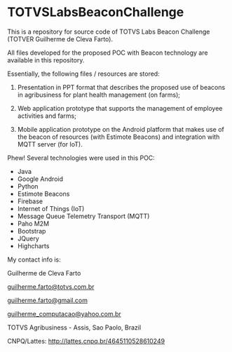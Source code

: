 # TOTVSLabsBeaconChallenge
This is a repository for source code of TOTVS Labs Beacon Challenge (TOTVER Guilherme de Cleva Farto).

All files developed for the proposed POC with Beacon technology are available in this repository.

Essentially, the following files / resources are stored:

1. Presentation in PPT format that describes the proposed use of beacons in agribusiness for plant health management (on farms);

2. Web application prototype that supports the management of employee activities and farms;

3. Mobile application prototype on the Android platform that makes use of the beacon of resources (with Estimote Beacons) and integration with MQTT server (for IoT).

Phew! Several technologies were used in this POC:

* Java
* Google Android
* Python
* Estimote Beacons
* Firebase
* Internet of Things (IoT)
* Message Queue Telemetry Transport (MQTT)
* Paho M2M
* Bootstrap
* JQuery
* Highcharts

My contact info is:

Guilherme de Cleva Farto

guilherme.farto@totvs.com.br

guilherme.farto@gmail.com

guilherme_computacao@yahoo.com.br

TOTVS Agribusiness - Assis, Sao Paolo, Brazil

CNPQ/Lattes: http://lattes.cnpq.br/4645110528610249
